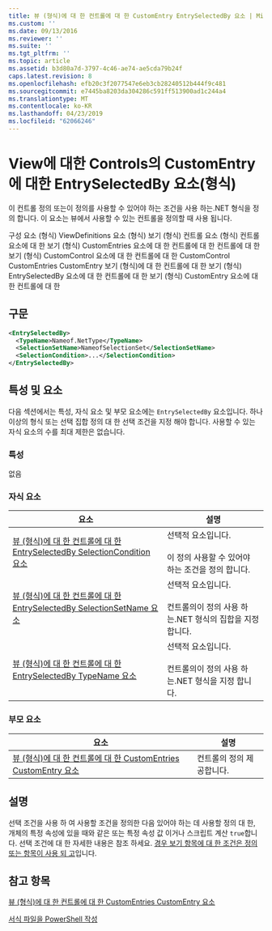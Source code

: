```yaml
---
title: 뷰 (형식)에 대 한 컨트롤에 대 한 CustomEntry EntrySelectedBy 요소 | Microsoft Docs
ms.custom: ''
ms.date: 09/13/2016
ms.reviewer: ''
ms.suite: ''
ms.tgt_pltfrm: ''
ms.topic: article
ms.assetid: b3d80a7d-3797-4c46-ae74-ae5cda79b24f
caps.latest.revision: 8
ms.openlocfilehash: efb20c3f2077547e6eb3cb28240512b444f9c481
ms.sourcegitcommit: e7445ba8203da304286c591ff513900ad1c244a4
ms.translationtype: MT
ms.contentlocale: ko-KR
ms.lasthandoff: 04/23/2019
ms.locfileid: "62066246"
---
```

# <a name="entryselectedby-element-for-customentry-for-controls-for-view-format"></a>View에 대한 Controls의 CustomEntry에 대한 EntrySelectedBy 요소(형식)

이 컨트롤 정의 또는이 정의를 사용할 수 있어야 하는 조건을 사용 하는.NET 형식을 정의 합니다. 이 요소는 뷰에서 사용할 수 있는 컨트롤을 정의할 때 사용 됩니다.

구성 요소 (형식) ViewDefinitions 요소 (형식) 보기 (형식) 컨트롤 요소 (형식) 컨트롤 요소에 대 한 보기 (형식) CustomEntries 요소에 대 한 컨트롤에 대 한 컨트롤에 대 한 보기 (형식) CustomControl 요소에 대 한 컨트롤에 대 한 CustomControl CustomEntries CustomEntry 보기 (형식)에 대 한 컨트롤에 대 한 보기 (형식) EntrySelectedBy 요소에 대 한 컨트롤에 대 한 보기 (형식) CustomEntry 요소에 대 한 컨트롤에 대 한

## <a name="syntax"></a>구문

```xml
<EntrySelectedBy>
  <TypeName>Nameof.NetType</TypeName>
  <SelectionSetName>NameofSelectionSet</SelectionSetName>
  <SelectionCondition>...</SelectionCondition>
</EntrySelectedBy>
```

## <a name="attributes-and-elements"></a>특성 및 요소

다음 섹션에서는 특성, 자식 요소 및 부모 요소에는 `EntrySelectedBy` 요소입니다. 하나 이상의 형식 또는 선택 집합 정의 대 한 선택 조건을 지정 해야 합니다. 사용할 수 있는 자식 요소의 수를 최대 제한은 없습니다.

### <a name="attributes"></a>특성

없음

### <a name="child-elements"></a>자식 요소

|요소|설명|
|-------------|-----------------|
|[뷰 (형식)에 대 한 컨트롤에 대 한 EntrySelectedBy SelectionCondition 요소](./selectioncondition-element-for-entryselectedby-for-controls-for-view-format.md)|선택적 요소입니다.<br /><br /> 이 정의 사용할 수 있어야 하는 조건을 정의 합니다.|
|[뷰 (형식)에 대 한 컨트롤에 대 한 EntrySelectedBy SelectionSetName 요소](./selectionsetname-element-for-entryselectedby-for-controls-for-view-format.md)|선택적 요소입니다.<br /><br /> 컨트롤의이 정의 사용 하는.NET 형식의 집합을 지정 합니다.|
|[뷰 (형식)에 대 한 컨트롤에 대 한 EntrySelectedBy TypeName 요소](./typename-element-for-entryselectedby-for-controls-for-view-format.md)|선택적 요소입니다.<br /><br /> 컨트롤의이 정의 사용 하는.NET 형식을 지정 합니다.|

### <a name="parent-elements"></a>부모 요소

|요소|설명|
|-------------|-----------------|
|[뷰 (형식)에 대 한 컨트롤에 대 한 CustomEntries CustomEntry 요소](./customentry-element-for-customentries-for-controls-for-view-format.md)|컨트롤의 정의 제공합니다.|

## <a name="remarks"></a>설명

선택 조건을 사용 하 여 사용할 조건을 정의한 다음 있어야 하는 데 사용할 정의 대 한, 개체의 특정 속성에 있을 때와 같은 또는 특정 속성 값 이거나 스크립트 계산 `true`합니다. 선택 조건에 대 한 자세한 내용은 참조 하세요. [경우 보기 항목에 대 한 조건은 정의 또는 항목이 사용 되 고](./defining-conditions-for-displaying-data.md)입니다.

## <a name="see-also"></a>참고 항목

[뷰 (형식)에 대 한 컨트롤에 대 한 CustomEntries CustomEntry 요소](./customentry-element-for-customentries-for-controls-for-view-format.md)

[서식 파일을 PowerShell 작성](./writing-a-powershell-formatting-file.md)
